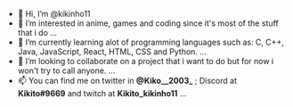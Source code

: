 - 👋 Hi, I’m @kikinho11
- 👀 I’m interested in anime, games and coding since it's most of the stuff that i do ...
- 🌱 I’m currently learning alot of programming languages such as: C, C++, Java, JavaScript, React, HTML, CSS and Python. ...
- 💞️ I’m looking to collaborate on a project that i want to do but for now i won't try to call anyone. ...
- 📫 You can find me on twitter in **@Kiko__2003_** ; Discord at **Kikito#9669** and twitch at **Kikito_kikinho11** ...

<!---
kikinho11/kikinho11 is a ✨ special ✨ repository because its `README.md` (this file) appears on your GitHub profile.
You can click the Preview link to take a look at your changes.
--->
